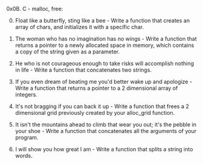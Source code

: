0x0B. C - malloc, free:

0. Float like a butterfly, sting like a bee - Write a function that creates an array of chars, and initializes it with a specific char.

1. The woman who has no imagination has no wings - Write a function that returns a pointer to a newly allocated space in memory, which contains a copy of the string given as a parameter.

2. He who is not courageous enough to take risks will accomplish nothing in life - Write a function that concatenates two strings.

3. If you even dream of beating me you'd better wake up and apologize - Write a function that returns a pointer to a 2 dimensional array of integers.

4. It's not bragging if you can back it up - Write a function that frees a 2 dimensional grid previously created by your alloc_grid function.

5. It isn't the mountains ahead to climb that wear you out; it's the pebble in your shoe - Write a function that concatenates all the arguments of your program.

6. I will show you how great I am - Write a function that splits a string into words.
